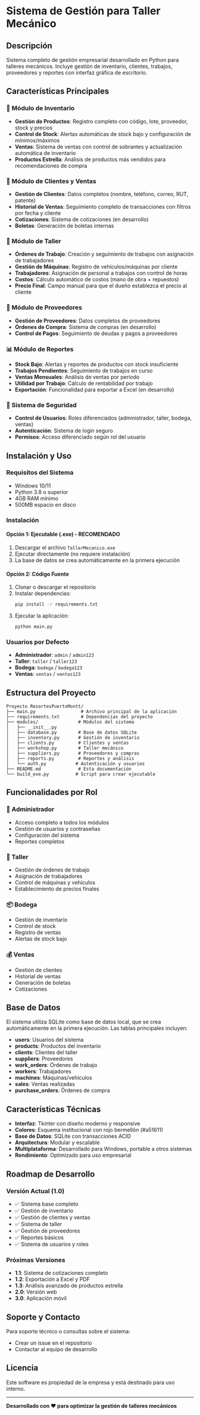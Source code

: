 # Sistema de Gestión para Taller Mecánico

## Descripción

Sistema completo de gestión empresarial desarrollado en Python para talleres mecánicos. Incluye gestión de inventario, clientes, trabajos, proveedores y reportes con interfaz gráfica de escritorio.

## Características Principales

### 🔧 Módulo de Inventario
- **Gestión de Productos**: Registro completo con código, lote, proveedor, stock y precios
- **Control de Stock**: Alertas automáticas de stock bajo y configuración de mínimos/máximos
- **Ventas**: Sistema de ventas con control de sobrantes y actualización automática de inventario
- **Productos Estrella**: Análisis de productos más vendidos para recomendaciones de compra

### 👥 Módulo de Clientes y Ventas
- **Gestión de Clientes**: Datos completos (nombre, teléfono, correo, RUT, patente)
- **Historial de Ventas**: Seguimiento completo de transacciones con filtros por fecha y cliente
- **Cotizaciones**: Sistema de cotizaciones (en desarrollo)
- **Boletas**: Generación de boletas internas

### 🚗 Módulo de Taller
- **Órdenes de Trabajo**: Creación y seguimiento de trabajos con asignación de trabajadores
- **Gestión de Máquinas**: Registro de vehículos/máquinas por cliente
- **Trabajadores**: Asignación de personal a trabajos con control de horas
- **Costos**: Cálculo automático de costos (mano de obra + repuestos)
- **Precio Final**: Campo manual para que el dueño establezca el precio al cliente

### 🏢 Módulo de Proveedores
- **Gestión de Proveedores**: Datos completos de proveedores
- **Órdenes de Compra**: Sistema de compras (en desarrollo)
- **Control de Pagos**: Seguimiento de deudas y pagos a proveedores

### 📊 Módulo de Reportes
- **Stock Bajo**: Alertas y reportes de productos con stock insuficiente
- **Trabajos Pendientes**: Seguimiento de trabajos en curso
- **Ventas Mensuales**: Análisis de ventas por período
- **Utilidad por Trabajo**: Cálculo de rentabilidad por trabajo
- **Exportación**: Funcionalidad para exportar a Excel (en desarrollo)

### 🔐 Sistema de Seguridad
- **Control de Usuarios**: Roles diferenciados (administrador, taller, bodega, ventas)
- **Autenticación**: Sistema de login seguro
- **Permisos**: Acceso diferenciado según rol del usuario

## Instalación y Uso

### Requisitos del Sistema
- Windows 10/11
- Python 3.8 o superior
- 4GB RAM mínimo
- 500MB espacio en disco

### Instalación

#### Opción 1: Ejecutable (.exe) - RECOMENDADO
1. Descargar el archivo `TallerMecanico.exe`
2. Ejecutar directamente (no requiere instalación)
3. La base de datos se crea automáticamente en la primera ejecución

#### Opción 2: Código Fuente
1. Clonar o descargar el repositorio
2. Instalar dependencias:
   ```bash
   pip install -r requirements.txt
   ```
3. Ejecutar la aplicación:
   ```bash
   python main.py
   ```

### Usuarios por Defecto
- **Administrador**: `admin` / `admin123`
- **Taller**: `taller` / `taller123`
- **Bodega**: `bodega` / `bodega123`
- **Ventas**: `ventas` / `ventas123`

## Estructura del Proyecto

```
Proyecto ResortesPuertoMontt/
├── main.py                 # Archivo principal de la aplicación
├── requirements.txt        # Dependencias del proyecto
├── modules/               # Módulos del sistema
│   ├── __init__.py
│   ├── database.py        # Base de datos SQLite
│   ├── inventory.py       # Gestión de inventario
│   ├── clients.py         # Clientes y ventas
│   ├── workshop.py        # Taller mecánico
│   ├── suppliers.py       # Proveedores y compras
│   ├── reports.py         # Reportes y análisis
│   └── auth.py           # Autenticación y usuarios
├── README.md              # Esta documentación
└── build_exe.py          # Script para crear ejecutable
```

## Funcionalidades por Rol

### 👑 Administrador
- Acceso completo a todos los módulos
- Gestión de usuarios y contraseñas
- Configuración del sistema
- Reportes completos

### 🔧 Taller
- Gestión de órdenes de trabajo
- Asignación de trabajadores
- Control de máquinas y vehículos
- Establecimiento de precios finales

### 📦 Bodega
- Gestión de inventario
- Control de stock
- Registro de ventas
- Alertas de stock bajo

### 💰 Ventas
- Gestión de clientes
- Historial de ventas
- Generación de boletas
- Cotizaciones

## Base de Datos

El sistema utiliza SQLite como base de datos local, que se crea automáticamente en la primera ejecución. Las tablas principales incluyen:

- **users**: Usuarios del sistema
- **products**: Productos del inventario
- **clients**: Clientes del taller
- **suppliers**: Proveedores
- **work_orders**: Órdenes de trabajo
- **workers**: Trabajadores
- **machines**: Máquinas/vehículos
- **sales**: Ventas realizadas
- **purchase_orders**: Órdenes de compra

## Características Técnicas

- **Interfaz**: Tkinter con diseño moderno y responsive
- **Colores**: Esquema institucional con rojo bermellón (#a51611)
- **Base de Datos**: SQLite con transacciones ACID
- **Arquitectura**: Modular y escalable
- **Multiplataforma**: Desarrollado para Windows, portable a otros sistemas
- **Rendimiento**: Optimizado para uso empresarial

## Roadmap de Desarrollo

### Versión Actual (1.0)
- ✅ Sistema base completo
- ✅ Gestión de inventario
- ✅ Gestión de clientes y ventas
- ✅ Sistema de taller
- ✅ Gestión de proveedores
- ✅ Reportes básicos
- ✅ Sistema de usuarios y roles

### Próximas Versiones
- **1.1**: Sistema de cotizaciones completo
- **1.2**: Exportación a Excel y PDF
- **1.3**: Análisis avanzado de productos estrella
- **2.0**: Versión web
- **3.0**: Aplicación móvil

## Soporte y Contacto

Para soporte técnico o consultas sobre el sistema:
- Crear un issue en el repositorio
- Contactar al equipo de desarrollo

## Licencia

Este software es propiedad de la empresa y está destinado para uso interno.

---

**Desarrollado con ❤️ para optimizar la gestión de talleres mecánicos**
